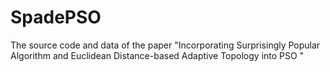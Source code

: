 # SpadePSO
The source code and data of the paper "Incorporating Surprisingly Popular Algorithm and
Euclidean Distance-based Adaptive Topology into PSO
"
